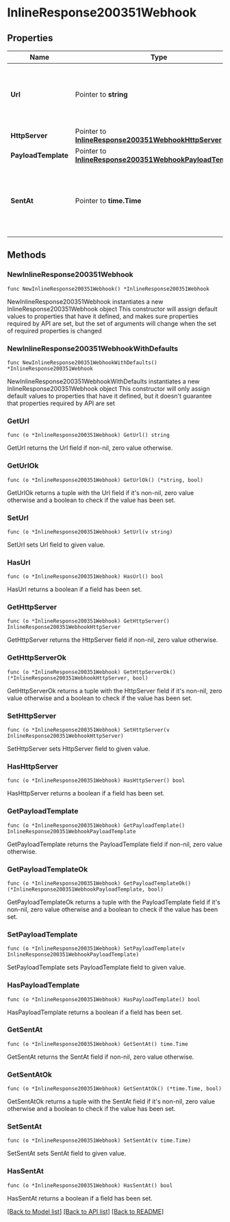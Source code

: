 # InlineResponse200351Webhook

## Properties

Name | Type | Description | Notes
------------ | ------------- | ------------- | -------------
**Url** | Pointer to **string** | The webhook receiver URL where the callback will be sent | [optional] 
**HttpServer** | Pointer to [**InlineResponse200351WebhookHttpServer**](InlineResponse200351WebhookHttpServer.md) |  | [optional] 
**PayloadTemplate** | Pointer to [**InlineResponse200351WebhookPayloadTemplate**](InlineResponse200351WebhookPayloadTemplate.md) |  | [optional] 
**SentAt** | Pointer to **time.Time** | The timestamp the callback was sent to the webhook receiver | [optional] 

## Methods

### NewInlineResponse200351Webhook

`func NewInlineResponse200351Webhook() *InlineResponse200351Webhook`

NewInlineResponse200351Webhook instantiates a new InlineResponse200351Webhook object
This constructor will assign default values to properties that have it defined,
and makes sure properties required by API are set, but the set of arguments
will change when the set of required properties is changed

### NewInlineResponse200351WebhookWithDefaults

`func NewInlineResponse200351WebhookWithDefaults() *InlineResponse200351Webhook`

NewInlineResponse200351WebhookWithDefaults instantiates a new InlineResponse200351Webhook object
This constructor will only assign default values to properties that have it defined,
but it doesn't guarantee that properties required by API are set

### GetUrl

`func (o *InlineResponse200351Webhook) GetUrl() string`

GetUrl returns the Url field if non-nil, zero value otherwise.

### GetUrlOk

`func (o *InlineResponse200351Webhook) GetUrlOk() (*string, bool)`

GetUrlOk returns a tuple with the Url field if it's non-nil, zero value otherwise
and a boolean to check if the value has been set.

### SetUrl

`func (o *InlineResponse200351Webhook) SetUrl(v string)`

SetUrl sets Url field to given value.

### HasUrl

`func (o *InlineResponse200351Webhook) HasUrl() bool`

HasUrl returns a boolean if a field has been set.

### GetHttpServer

`func (o *InlineResponse200351Webhook) GetHttpServer() InlineResponse200351WebhookHttpServer`

GetHttpServer returns the HttpServer field if non-nil, zero value otherwise.

### GetHttpServerOk

`func (o *InlineResponse200351Webhook) GetHttpServerOk() (*InlineResponse200351WebhookHttpServer, bool)`

GetHttpServerOk returns a tuple with the HttpServer field if it's non-nil, zero value otherwise
and a boolean to check if the value has been set.

### SetHttpServer

`func (o *InlineResponse200351Webhook) SetHttpServer(v InlineResponse200351WebhookHttpServer)`

SetHttpServer sets HttpServer field to given value.

### HasHttpServer

`func (o *InlineResponse200351Webhook) HasHttpServer() bool`

HasHttpServer returns a boolean if a field has been set.

### GetPayloadTemplate

`func (o *InlineResponse200351Webhook) GetPayloadTemplate() InlineResponse200351WebhookPayloadTemplate`

GetPayloadTemplate returns the PayloadTemplate field if non-nil, zero value otherwise.

### GetPayloadTemplateOk

`func (o *InlineResponse200351Webhook) GetPayloadTemplateOk() (*InlineResponse200351WebhookPayloadTemplate, bool)`

GetPayloadTemplateOk returns a tuple with the PayloadTemplate field if it's non-nil, zero value otherwise
and a boolean to check if the value has been set.

### SetPayloadTemplate

`func (o *InlineResponse200351Webhook) SetPayloadTemplate(v InlineResponse200351WebhookPayloadTemplate)`

SetPayloadTemplate sets PayloadTemplate field to given value.

### HasPayloadTemplate

`func (o *InlineResponse200351Webhook) HasPayloadTemplate() bool`

HasPayloadTemplate returns a boolean if a field has been set.

### GetSentAt

`func (o *InlineResponse200351Webhook) GetSentAt() time.Time`

GetSentAt returns the SentAt field if non-nil, zero value otherwise.

### GetSentAtOk

`func (o *InlineResponse200351Webhook) GetSentAtOk() (*time.Time, bool)`

GetSentAtOk returns a tuple with the SentAt field if it's non-nil, zero value otherwise
and a boolean to check if the value has been set.

### SetSentAt

`func (o *InlineResponse200351Webhook) SetSentAt(v time.Time)`

SetSentAt sets SentAt field to given value.

### HasSentAt

`func (o *InlineResponse200351Webhook) HasSentAt() bool`

HasSentAt returns a boolean if a field has been set.


[[Back to Model list]](../README.md#documentation-for-models) [[Back to API list]](../README.md#documentation-for-api-endpoints) [[Back to README]](../README.md)


